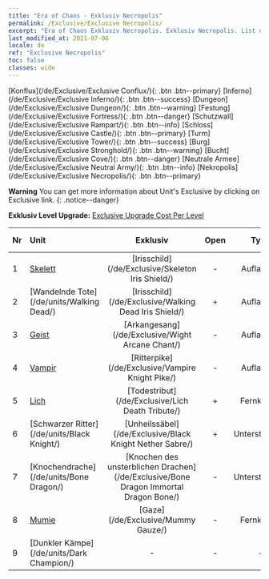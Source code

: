 ```yaml
---
title: "Era of Chaos - Exklusiv Necropolis"
permalink: /Exclusive/Exclusive Necropolis/
excerpt: "Era of Chaos Exklusiv Necropolis. Exklusiv Necropolis. List of Exklusiv Necropolis in Era of Chaos"
last_modified_at: 2021-07-06
locale: de
ref: "Exclusive Necropolis"
toc: false
classes: wide
---
```

 [Konflux](/de/Exclusive/Exclusive Conflux/){: .btn .btn--primary} [Inferno](/de/Exclusive/Exclusive Inferno/){: .btn .btn--success} [Dungeon](/de/Exclusive/Exclusive Dungeon/){: .btn .btn--warning} [Festung](/de/Exclusive/Exclusive Fortress/){: .btn .btn--danger} [Schutzwall](/de/Exclusive/Exclusive Rampart/){: .btn .btn--info} [Schloss](/de/Exclusive/Exclusive Castle/){: .btn .btn--primary} [Turm](/de/Exclusive/Exclusive Tower/){: .btn .btn--success} [Burg](/de/Exclusive/Exclusive Stronghold/){: .btn .btn--warning} [Bucht](/de/Exclusive/Exclusive Cove/){: .btn .btn--danger} [Neutrale Armee](/de/Exclusive/Exclusive Neutral Army/){: .btn .btn--info} [Nekropolis](/de/Exclusive/Exclusive Necropolis/){: .btn .btn--primary} 

**Warning** You can get more information about Unit's Exclusive by clicking on Exclusive link. 
{: .notice--danger}

 **Exklusiv Level Upgrade:** [Exclusive Upgrade Cost Per Level](/Exclusive/ExclusiveUpgradeCostPerLevel/)

  | Nr |         Unit        | Exklusiv | Open  |    Type   |  Item to Rank UP      |  Skin   |
  |:---|:--------------------|:-------------:|:-----:|:---------:|:---------------------:|:-------:|
  | 1  | [Skelett](/de/units/Skeleton/) | [Irisschild](/de/Exclusive/Skeleton Iris Shield/) | - | Aufladung | [Irisschild-Token](/ItemsDE/con_913/) | - |
  | 2  | [Wandelnde Tote](/de/units/Walking Dead/) | [Irisschild](/de/Exclusive/Walking Dead Iris Shield/) | + | Aufladung | [Irisschild-Token](/ItemsDE/con_913/) | - |
  | 3  | [Geist](/de/units/Wight/) | [Arkangesang](/de/Exclusive/Wight Arcane Chant/) | - | Aufladung | [Arkangesang-Token](/ItemsDE/con_915/) | - |
  | 4  | [Vampir](/de/units/Vampire/) | [Ritterpike](/de/Exclusive/Vampire Knight Pike/) | - | Aufladung | [Ritterpike-Token](/ItemsDE/con_916/) | - |
  | 5  | [Lich](/de/units/Lich/) | [Todestribut](/de/Exclusive/Lich Death Tribute/) | + | Fernkampf | [Todestribut-Token](/ItemsDE/con_978/) | [Todestribut-Spezialskin](/ItemsDE/con_646/) |
  | 6  | [Schwarzer Ritter](/de/units/Black Knight/) | [Unheilssäbel](/de/Exclusive/Black Knight Nether Sabre/) | + | Unterstützung | [Unheilssäbel-Token](/ItemsDE/con_979/) | [Unheilssäbel-Spezialskin](/ItemsDE/con_647/) |
  | 7  | [Knochendrache](/de/units/Bone Dragon/) | [Knochen des unsterblichen Drachen](/de/Exclusive/Bone Dragon Immortal Dragon Bone/) | - | Unterstützung | [„Knochen des unsterblichen Drachen“-Token](/ItemsDE/con_980/) | [„Knochen des unsterblichen Drachen“-Spezialskin](/ItemsDE/con_648/) |
  | 8  | [Mumie](/de/units/Mummy/) | [Gaze](/de/Exclusive/Mummy Gauze/) | - | Fernkampf | [Gaze-Token](/ItemsDE/con_981/) | [Gaze-Spezialskin](/ItemsDE/con_649/) |
  | 9  | [Dunkler Kämpe](/de/units/Dark Champion/) | - | - | - | none | none |
